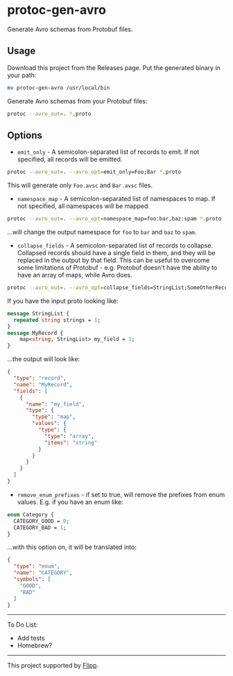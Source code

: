 # protoc-gen-avro
Generate Avro schemas from Protobuf files.

## Usage

Download this project from the Releases page. Put the generated binary in your path:

```bash
mv protoc-gen-avro /usr/local/bin
```

Generate Avro schemas from your Protobuf files:

```bash
protoc --avro_out=. *.proto
```

## Options

* `emit_only` - A semicolon-separated list of records to emit. If not specified, all records will be emitted.

```bash
protoc --avro_out=. --avro_opt=emit_only=Foo;Bar *.proto
```

This will generate only `Foo.avsc` and `Bar.avsc` files.

* `namespace_map` - A semicolon-separated list of namespaces to map. If not specified, all namespaces will be mapped.

```bash
protoc --avro_out=. --avro_opt=namespace_map=foo:bar,baz:spam *.proto
```

...will change the output namespace for `foo` to `bar` and `baz` to `spam`.

* `collapse_fields` - A semicolon-separated list of records to collapse. Collapsed records should have a single field in them, and they will be replaced in the output by that field. This can be useful to overcome some limitations of Protobuf - e.g. Protobuf doesn't have the ability to have an array of maps, while Avro does.

```bash
protoc --avro_out=. --avro_opt=collapse_fields=StringList;SomeOtherRecord *.proto
```

If you have the input proto looking like:

```protobuf
message StringList {
  repeated string strings = 1;
}
message MyRecord {
    map<string, StringList> my_field = 1;
}
```

...the output will look like:

```json
{
  "type": "record",
  "name": "MyRecord",
  "fields": [
    {
      "name": "my_field",
      "type": {
        "type": "map",
        "values": {
          "type": {
            "type": "array",
            "items": "string"
          }
        }
      }
    }
  ]
}
```

* `remove_enum_prefixes` - if set to true, will remove the prefixes from enum values. E.g. if you have an enum like:
```protobuf
enum Category {
  CATEGORY_GOOD = 0;
  CATEGORY_BAD = 1;
}
```

...with this option on, it will be translated into:

```json
{
  "type": "enum",
  "name": "CATEGORY",
  "symbols": [
    "GOOD",
    "BAD"
  ]
}
```

---

To Do List:

* Add tests
* Homebrew?

---

This project supported by [Flipp](https://corp.flipp.com/).
